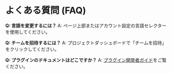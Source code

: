 # よくある質問 (FAQ)

**Q: 言語を変更するには？**
A: ページ上部またはアカウント設定の言語セレクターを使用してください。

**Q: チームを招待するには？**
A: プロジェクトダッシュボードで「チームを招待」をクリックしてください。

**Q: プラグインのドキュメントはどこですか？**
A: [プラグイン開発者ガイド](./plugin-dev-guide.md)をご覧ください。 